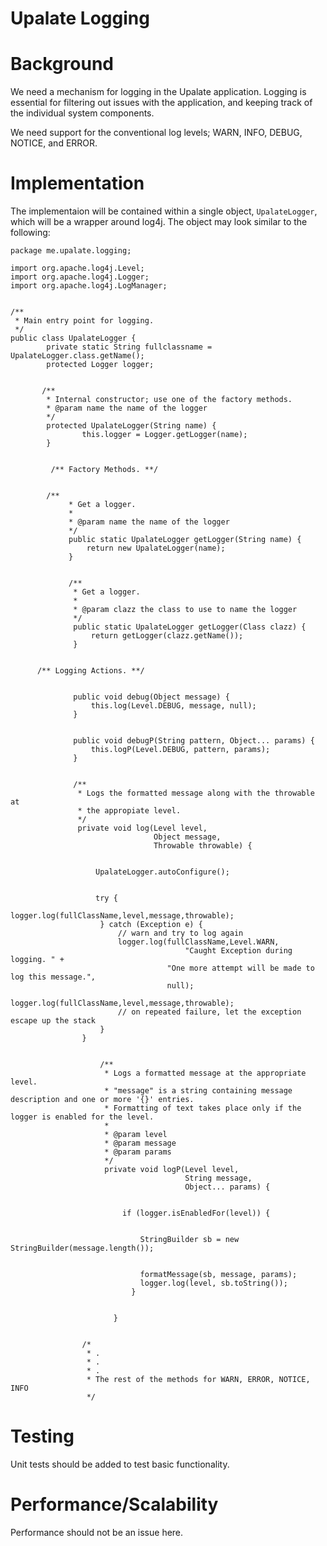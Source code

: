 ﻿# Upalate Logging

# Background

We need a mechanism for logging in the Upalate application.
Logging is essential for filtering out issues with the application,
and keeping track of the individual system components.


We need support for the conventional log levels; WARN, INFO, DEBUG, NOTICE, and ERROR.

# Implementation 

The implementaion will be contained within a single object, `UpalateLogger`,
which will be a wrapper around log4j.  The object may look
similar to the following:
    
    package me.upalate.logging;

    import org.apache.log4j.Level;
    import org.apache.log4j.Logger;
    import org.apache.log4j.LogManager;


    /**
     * Main entry point for logging.
     */
    public class UpalateLogger {
            private static String fullclassname = UpalateLogger.class.getName();
            protected Logger logger;


           /**
            * Internal constructor; use one of the factory methods.
            * @param name the name of the logger
            */
            protected UpalateLogger(String name) {
                    this.logger = Logger.getLogger(name);
            }


             /** Factory Methods. **/


            /**
                 * Get a logger.
                 *
                 * @param name the name of the logger
                 */
                 public static UpalateLogger getLogger(String name) {
                     return new UpalateLogger(name);
                 }


                 /**
                  * Get a logger.
                  *
                  * @param clazz the class to use to name the logger
                  */
                  public static UpalateLogger getLogger(Class clazz) {
                      return getLogger(clazz.getName());
                  }


          /** Logging Actions. **/


                  public void debug(Object message) {
                      this.log(Level.DEBUG, message, null);
                  }


                  public void debugP(String pattern, Object... params) {
                      this.logP(Level.DEBUG, pattern, params);
                  }


                  /**
                   * Logs the formatted message along with the throwable at 
                   * the appropiate level.
                   */
                   private void log(Level level,
                                    Object message,
                                    Throwable throwable) {


                       UpalateLogger.autoConfigure();


                       try {
                           logger.log(fullClassName,level,message,throwable);
                        } catch (Exception e) {
                            // warn and try to log again
                            logger.log(fullClassName,Level.WARN,
                                           "Caught Exception during logging. " + 
                                       "One more attempt will be made to log this message.",
                                       null);
                            logger.log(fullClassName,level,message,throwable);
                            // on repeated failure, let the exception escape up the stack
                        }
                    }


                        /**
                         * Logs a formatted message at the appropriate level.
                         * "message" is a string containing message description and one or more '{}' entries.
                         * Formatting of text takes place only if the logger is enabled for the level.
                         *
                         * @param level
                         * @param message
                         * @param params
                         */
                         private void logP(Level level,
                                           String message,
                                           Object... params) {


                             if (logger.isEnabledFor(level)) {


                                 StringBuilder sb = new StringBuilder(message.length());


                                 formatMessage(sb, message, params);
                                 logger.log(level, sb.toString());
                               }


                           }


                    /*
                     * .
                     * .
                     * .
                     * The rest of the methods for WARN, ERROR, NOTICE, INFO
                     */


# Testing

Unit tests should be added to test basic functionality.

# Performance/Scalability

Performance should not be an issue here.
